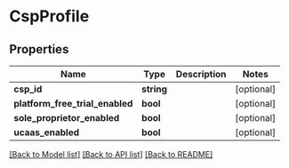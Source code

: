 # CspProfile

## Properties
Name | Type | Description | Notes
------------ | ------------- | ------------- | -------------
**csp_id** | **string** |  | [optional] 
**platform_free_trial_enabled** | **bool** |  | [optional] 
**sole_proprietor_enabled** | **bool** |  | [optional] 
**ucaas_enabled** | **bool** |  | [optional] 

[[Back to Model list]](../../README.md#documentation-for-models) [[Back to API list]](../../README.md#documentation-for-api-endpoints) [[Back to README]](../../README.md)

